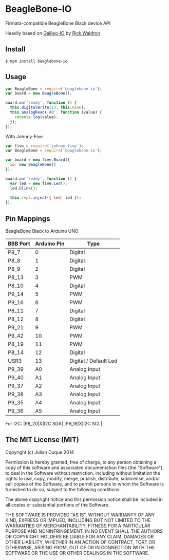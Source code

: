 # BeagleBone-IO

Firmata-compatible BeagleBone Black device API

Heavily based on [Galileo-IO](https://github.com/rwaldron/galileo-io) by [Rick Waldron](https://github.com/rwaldron)

## Install

```
$ npm install beaglebone-io
```

## Usage

``` js
var BeagleBone = require('beaglebone-io');
var board = new BeagleBone();

board.on('ready', function () {
  this.digitalWrite(13, this.HIGH);
  this.analogRead('A0', function (value) {
    console.log(value);
  });
});

```

With Johnny-Five
``` js
var five = require('johnny-five');
var BeagleBone = require('beaglebone-io');

var board = new five.Board({ 
  io: new BeagleBone()
});

board.on('ready', function () {
  var led = new five.Led();
  led.blink();
  
  this.repl.inject({ led: led });
});
```

## Pin Mappings

BeagleBone Black to Arduino UNO

| BBB Port | Arduino Pin | Type |
|----------|-------------|------|
|P8_7|0|Digital|
|P8_8|1|Digital|
|P8_9|2|Digital|
|P8_13|3|PWM|
|P8_10|4|Digital|
|P9_14|5|PWM|
|P9_16|6|PWM|
|P8_11|7|Digital|
|P8_12|8|Digital|
|P9_21|9|PWM|
|P9_42|10|PWM|
|P8_19|11|PWM|
|P8_14|12|Digital|
|USR3|13|Digital / Default Led|
|P9_39|A0|Analog Input|
|P9_40|A1|Analog Input|
|P9_37|A2|Analog Input|
|P9_38|A3|Analog Input|
|P9_35|A4|Analog Input|
|P9_36|A5|Analog Input|

For I2C:
|P9_20|X|I2C SDA|
|P9_19|X|I2C SCL|

## The MIT License (MIT)

Copyright (c) Julian Duque 2014

Permission is hereby granted, free of charge, to any person obtaining a copy
of this software and associated documentation files (the "Software"), to deal
in the Software without restriction, including without limitation the rights
to use, copy, modify, merge, publish, distribute, sublicense, and/or sell
copies of the Software, and to permit persons to whom the Software is
furnished to do so, subject to the following conditions:

The above copyright notice and this permission notice shall be included in
all copies or substantial portions of the Software.

THE SOFTWARE IS PROVIDED "AS IS", WITHOUT WARRANTY OF ANY KIND, EXPRESS OR
IMPLIED, INCLUDING BUT NOT LIMITED TO THE WARRANTIES OF MERCHANTABILITY,
FITNESS FOR A PARTICULAR PURPOSE AND NONINFRINGEMENT. IN NO EVENT SHALL THE
AUTHORS OR COPYRIGHT HOLDERS BE LIABLE FOR ANY CLAIM, DAMAGES OR OTHER
LIABILITY, WHETHER IN AN ACTION OF CONTRACT, TORT OR OTHERWISE, ARISING FROM,
OUT OF OR IN CONNECTION WITH THE SOFTWARE OR THE USE OR OTHER DEALINGS IN
THE SOFTWARE.
